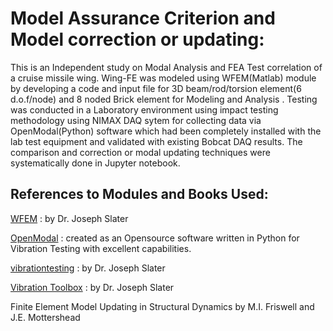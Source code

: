 # Model Assurance Criterion and Model correction or updating: 

This is an Independent study on Modal Analysis and FEA Test correlation of a cruise missile wing. Wing-FE was modeled using WFEM(Matlab) module by developing a code and input file for 3D beam/rod/torsion element(6 d.o.f/node) and 8 noded Brick element for Modeling and Analysis . Testing was conducted in a Laboratory environment using impact testing methodology using NIMAX DAQ sytem for collecting data via OpenModal(Python)  software which had been completely installed with the lab test equipment and validated with existing Bobcat DAQ results.
The comparison and correction or modal updating techniques were systematically done in Jupyter notebook.

## References to Modules and Books Used:

[WFEM](https://github.com/josephcslater/WFEM) : by Dr. Joseph Slater

[OpenModal](https://github.com/openmodal/OpenModal) : created as an Opensource software written in 
Python for Vibration Testing with excellent capabilities. 

[vibrationtesting](https://github.com/Vibration-Testing/vibrationtesting) : by Dr. Joseph Slater

[Vibration Toolbox]( https://github.com/vibrationtoolbox/vibration_toolbox.git) : by Dr. Joseph Slater
  
Finite Element Model Updating in Structural Dynamics by M.I. Friswell and J.E. Mottershead

